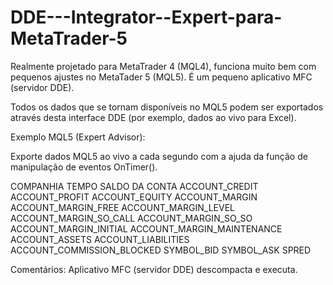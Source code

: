 # DDE---Integrator--Expert-para-MetaTrader-5

Realmente projetado para MetaTrader 4 (MQL4), funciona muito bem com pequenos ajustes no MetaTader 5 (MQL5). É um pequeno aplicativo MFC (servidor DDE).

Todos os dados que se tornam disponíveis no MQL5 podem ser exportados através desta interface DDE (por exemplo, dados ao vivo para Excel).

Exemplo MQL5 (Expert Advisor):

Exporte dados MQL5 ao vivo a cada segundo com a ajuda da função de manipulação de eventos OnTimer().

COMPANHIA
TEMPO
SALDO DA CONTA
ACCOUNT_CREDIT
ACCOUNT_PROFIT
ACCOUNT_EQUITY
ACCOUNT_MARGIN
ACCOUNT_MARGIN_FREE
ACCOUNT_MARGIN_LEVEL
ACCOUNT_MARGIN_SO_CALL
ACCOUNT_MARGIN_SO_SO
ACCOUNT_MARGIN_INITIAL
ACCOUNT_MARGIN_MAINTENANCE
ACCOUNT_ASSETS
ACCOUNT_LIABILITIES
ACCOUNT_COMMISSION_BLOCKED
SYMBOL_BID
SYMBOL_ASK
SPRED

Comentários:
Aplicativo MFC (servidor DDE) descompacta e executa.
